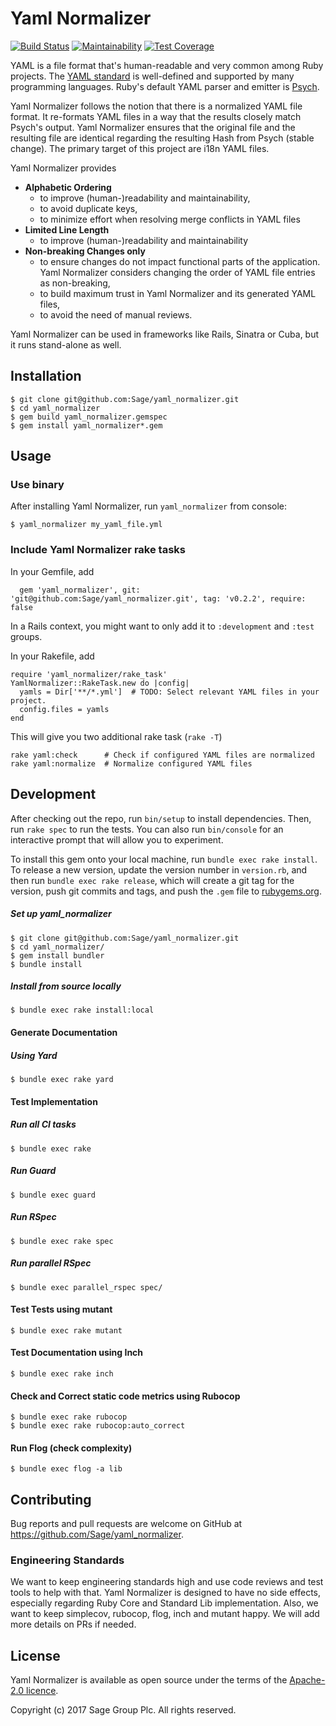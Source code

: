 # Yaml Normalizer

[![Build Status](https://travis-ci.org/Sage/yaml_normalizer.svg?branch=master)](https://travis-ci.org/Sage/yaml_normalizer)
[![Maintainability](https://api.codeclimate.com/v1/badges/8dccb6c06fcd8bc0e587/maintainability)](https://codeclimate.com/github/Sage/yaml_normalizer/maintainability)
[![Test Coverage](https://api.codeclimate.com/v1/badges/8dccb6c06fcd8bc0e587/test_coverage)](https://codeclimate.com/github/Sage/yaml_normalizer/test_coverage)

YAML is a file format that's human-readable and very common among Ruby projects.
The [YAML standard](http://yaml.org/) is well-defined and supported by many
programming languages. Ruby's default YAML parser and emitter is
[Psych](https://github.com/ruby/psych#psych).

Yaml Normalizer follows the notion that there is a normalized YAML file
format. It re-formats YAML files in a way that the results closely match Psych's
output. Yaml Normalizer ensures that the original file and the resulting
file are identical regarding the resulting Hash from Psych (stable change). The
primary target of this project are i18n YAML files.

Yaml Normalizer provides
* **Alphabetic Ordering**
  * to improve (human-)readability and maintainability,
  * to avoid duplicate keys,
  * to minimize effort when resolving merge conflicts in YAML files
* **Limited Line Length**
  * to improve (human-)readability and maintainability
* **Non-breaking Changes only**
  * to ensure changes do not impact functional parts of the application.
    Yaml Normalizer considers changing the order of YAML file entries as
    non-breaking,
  * to build maximum trust in Yaml Normalizer and its generated YAML files,
  * to avoid the need of manual reviews.

Yaml Normalizer can be used in frameworks like Rails, Sinatra or Cuba, but
it runs stand-alone as well.

## Installation
    $ git clone git@github.com:Sage/yaml_normalizer.git
    $ cd yaml_normalizer
    $ gem build yaml_normalizer.gemspec
    $ gem install yaml_normalizer*.gem

## Usage
### Use binary
After installing Yaml Normalizer, run `yaml_normalizer` from console:

    $ yaml_normalizer my_yaml_file.yml

### Include Yaml Normalizer rake tasks
In your Gemfile, add

      gem 'yaml_normalizer', git: 'git@github.com:Sage/yaml_normalizer.git', tag: 'v0.2.2', require: false
In a Rails context, you might want to only add it to `:development` and `:test` groups.

In your Rakefile, add

    require 'yaml_normalizer/rake_task'
    YamlNormalizer::RakeTask.new do |config|
      yamls = Dir['**/*.yml']  # TODO: Select relevant YAML files in your project.
      config.files = yamls
    end

This will give you two additional rake task (`rake -T`)

    rake yaml:check      # Check if configured YAML files are normalized
    rake yaml:normalize  # Normalize configured YAML files


## Development

After checking out the repo, run `bin/setup` to install dependencies. Then, run
`rake spec` to run the tests. You can also run `bin/console` for an interactive
prompt that will allow you to experiment.

To install this gem onto your local machine, run `bundle exec rake install`. To
release a new version, update the version number in `version.rb`, and then run
`bundle exec rake release`, which will create a git tag for the version, push
git commits and tags, and push the `.gem` file to
[rubygems.org](https://rubygems.org).

##### Set up yaml_normalizer
    $ git clone git@github.com:Sage/yaml_normalizer.git
    $ cd yaml_normalizer/
    $ gem install bundler
    $ bundle install

##### Install from source locally
    $ bundle exec rake install:local

#### Generate Documentation
##### Using Yard
    $ bundle exec rake yard

#### Test Implementation
##### Run all CI tasks
    $ bundle exec rake

##### Run Guard
    $ bundle exec guard

##### Run RSpec
    $ bundle exec rake spec

##### Run parallel RSpec
    $ bundle exec parallel_rspec spec/

#### Test Tests using mutant
    $ bundle exec rake mutant

#### Test Documentation using Inch
    $ bundle exec rake inch

#### Check and Correct static code metrics using Rubocop
    $ bundle exec rake rubocop
    $ bundle exec rake rubocop:auto_correct

#### Run Flog (check complexity)
    $ bundle exec flog -a lib

## Contributing
Bug reports and pull requests are welcome on GitHub at
https://github.com/Sage/yaml_normalizer.

### Engineering Standards
We want to keep engineering standards high and use code reviews and test tools
to help with that. Yaml Normalizer is designed to have no side effects,
especially regarding Ruby Core and Standard Lib implementation. Also, we want to
keep simplecov, rubocop, flog, inch and mutant happy. We will add more details
on PRs if needed.

## License
Yaml Normalizer is available as open source under the terms of the
[Apache-2.0 licence](https://github.com/Sage/yaml_normalizer/blob/master/LICENSE).

Copyright (c) 2017 Sage Group Plc. All rights reserved.
